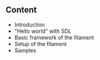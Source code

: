 ## Content

- Introduction
- "Hello world" with SDL
- Basic framework of the filament
- Setup of the filament
- Samples
